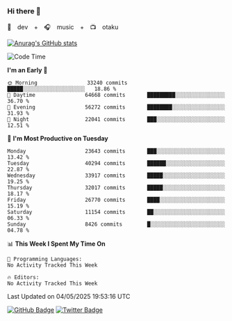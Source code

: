 ### Hi there 👋

🚀　dev　+　🎧　music　+　📺　otaku


[![Anurag's GitHub stats](https://github-readme-stats.vercel.app/api?username=koheitasaka&count_private=true&show_icons=true&theme=monokai)](https://github.com/koheitasaka/github-readme-stats)

<!--START_SECTION:waka-->
![Code Time](http://img.shields.io/badge/Code%20Time-1%2C161%20hrs%2023%20mins-blue)

**I'm an Early 🐤** 

```text
🌞 Morning                33240 commits       █████░░░░░░░░░░░░░░░░░░░░   18.86 % 
🌆 Daytime                64668 commits       █████████░░░░░░░░░░░░░░░░   36.70 % 
🌃 Evening                56272 commits       ████████░░░░░░░░░░░░░░░░░   31.93 % 
🌙 Night                  22041 commits       ███░░░░░░░░░░░░░░░░░░░░░░   12.51 % 
```
📅 **I'm Most Productive on Tuesday** 

```text
Monday                   23643 commits       ███░░░░░░░░░░░░░░░░░░░░░░   13.42 % 
Tuesday                  40294 commits       ██████░░░░░░░░░░░░░░░░░░░   22.87 % 
Wednesday                33917 commits       █████░░░░░░░░░░░░░░░░░░░░   19.25 % 
Thursday                 32017 commits       █████░░░░░░░░░░░░░░░░░░░░   18.17 % 
Friday                   26770 commits       ████░░░░░░░░░░░░░░░░░░░░░   15.19 % 
Saturday                 11154 commits       ██░░░░░░░░░░░░░░░░░░░░░░░   06.33 % 
Sunday                   8426 commits        █░░░░░░░░░░░░░░░░░░░░░░░░   04.78 % 
```


📊 **This Week I Spent My Time On** 

```text
💬 Programming Languages: 
No Activity Tracked This Week

🔥 Editors: 
No Activity Tracked This Week
```


 Last Updated on 04/05/2025 19:53:16 UTC
<!--END_SECTION:waka-->

[![GitHub Badge](https://img.shields.io/badge/GitHub-100000?style=for-the-badge&logo=github&logoColor=white)](https://github.com/koheitasaka)
[![Twitter Badge](https://img.shields.io/badge/Twitter-1DA1F2?style=for-the-badge&logo=twitter&logoColor=white)](https://twitter.com/sleep_asleep_)

